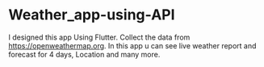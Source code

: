 # Weather_app-using-API
I designed this app Using Flutter. Collect the data from https://openweathermap.org. In this app u can see live weather report and forecast for 4 days, Location and  many more. 
